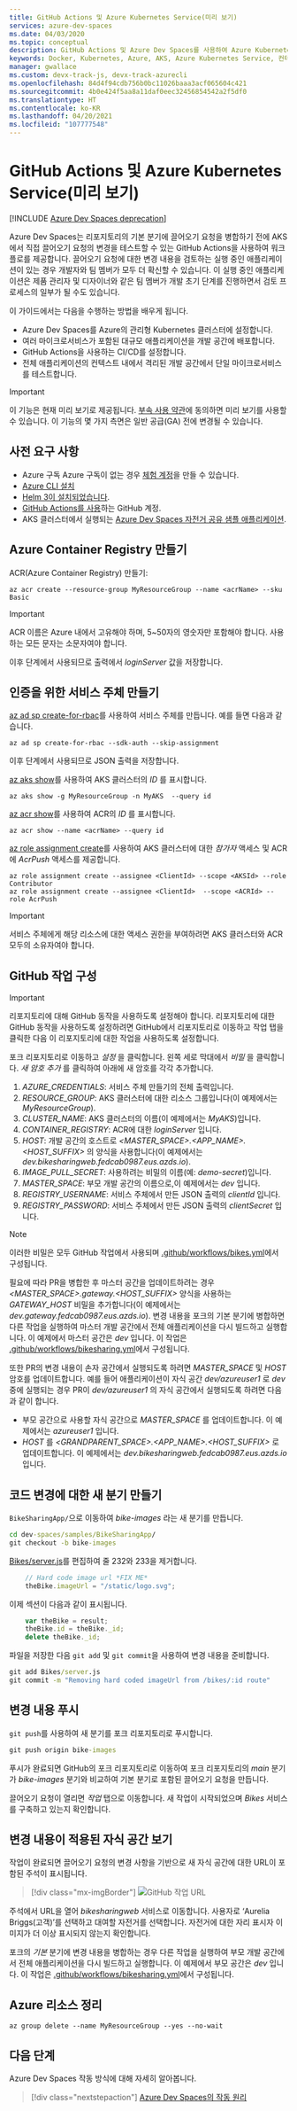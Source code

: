 ```yaml
---
title: GitHub Actions 및 Azure Kubernetes Service(미리 보기)
services: azure-dev-spaces
ms.date: 04/03/2020
ms.topic: conceptual
description: GitHub Actions 및 Azure Dev Spaces를 사용하여 Azure Kubernetes Service의 직접 끌어오기 요청에 대한 변경 내용을 검토하고 테스트합니다.
keywords: Docker, Kubernetes, Azure, AKS, Azure Kubernetes Service, 컨테이너, GitHub Actions, Helm, 서비스 메시, 서비스 메시 라우팅, kubectl, k8s
manager: gwallace
ms.custom: devx-track-js, devx-track-azurecli
ms.openlocfilehash: 84d4f94cdb756b0bc11026baaa3acf065604c421
ms.sourcegitcommit: 4b0e424f5aa8a11daf0eec32456854542a2f5df0
ms.translationtype: HT
ms.contentlocale: ko-KR
ms.lasthandoff: 04/20/2021
ms.locfileid: "107777548"
---
```

# <a name="github-actions--azure-kubernetes-service-preview"></a>GitHub Actions 및 Azure Kubernetes Service(미리 보기)

[!INCLUDE [Azure Dev Spaces deprecation](../../../includes/dev-spaces-deprecation.md)]

Azure Dev Spaces는 리포지토리의 기본 분기에 끌어오기 요청을 병합하기 전에 AKS에서 직접 끌어오기 요청의 변경을 테스트할 수 있는 GitHub Actions을 사용하여 워크플로를 제공합니다. 끌어오기 요청에 대한 변경 내용을 검토하는 실행 중인 애플리케이션이 있는 경우 개발자와 팀 멤버가 모두 더 확신할 수 있습니다. 이 실행 중인 애플리케이션은 제품 관리자 및 디자이너와 같은 팀 멤버가 개발 초기 단계를 진행하면서 검토 프로세스의 일부가 될 수도 있습니다.

이 가이드에서는 다음을 수행하는 방법을 배우게 됩니다.

* Azure Dev Spaces를 Azure의 관리형 Kubernetes 클러스터에 설정합니다.
* 여러 마이크로서비스가 포함된 대규모 애플리케이션을 개발 공간에 배포합니다.
* GitHub Actions을 사용하는 CI/CD를 설정합니다.
* 전체 애플리케이션의 컨텍스트 내에서 격리된 개발 공간에서 단일 마이크로서비스를 테스트합니다.

> [!IMPORTANT]
> 이 기능은 현재 미리 보기로 제공됩니다. [부속 사용 약관](https://azure.microsoft.com/support/legal/preview-supplemental-terms/)에 동의하면 미리 보기를 사용할 수 있습니다. 이 기능의 몇 가지 측면은 일반 공급(GA) 전에 변경될 수 있습니다.

## <a name="prerequisites"></a>사전 요구 사항

* Azure 구독 Azure 구독이 없는 경우 [체험 계정](https://azure.microsoft.com/free)을 만들 수 있습니다.
* [Azure CLI 설치][azure-cli-installed]
* [Helm 3이 설치되었습니다][helm-installed].
* [GitHub Actions를 사용][github-actions-beta-signup]하는 GitHub 계정.
* AKS 클러스터에서 실행되는 [Azure Dev Spaces 자전거 공유 샘플 애플리케이션](https://github.com/Azure/dev-spaces/tree/master/samples/BikeSharingApp/README.md).

## <a name="create-an-azure-container-registry"></a>Azure Container Registry 만들기

ACR(Azure Container Registry) 만들기:

```azurecli
az acr create --resource-group MyResourceGroup --name <acrName> --sku Basic
```

> [!IMPORTANT]
> ACR 이름은 Azure 내에서 고유해야 하며, 5~50자의 영숫자만 포함해야 합니다. 사용하는 모든 문자는 소문자여야 합니다.

이후 단계에서 사용되므로 출력에서 *loginServer* 값을 저장합니다.

## <a name="create-a-service-principal-for-authentication"></a>인증을 위한 서비스 주체 만들기

[az ad sp create-for-rbac][az-ad-sp-create-for-rbac]를 사용하여 서비스 주체를 만듭니다. 예를 들면 다음과 같습니다.

```azurecli
az ad sp create-for-rbac --sdk-auth --skip-assignment
```

이후 단계에서 사용되므로 JSON 출력을 저장합니다.

[az aks show][az-aks-show]를 사용하여 AKS 클러스터의 *ID* 를 표시합니다.

```azurecli
az aks show -g MyResourceGroup -n MyAKS  --query id
```

[az acr show][az-acr-show]를 사용하여 ACR의 *ID* 를 표시합니다.

```azurecli
az acr show --name <acrName> --query id
```

[az role assignment create][az-role-assignment-create]를 사용하여 AKS 클러스터에 대한 *참가자* 액세스 및 ACR에 *AcrPush* 액세스를 제공합니다.

```azurecli
az role assignment create --assignee <ClientId> --scope <AKSId> --role Contributor
az role assignment create --assignee <ClientId>  --scope <ACRId> --role AcrPush
```

> [!IMPORTANT]
> 서비스 주체에게 해당 리소스에 대한 액세스 권한을 부여하려면 AKS 클러스터와 ACR 모두의 소유자여야 합니다.

## <a name="configure-your-github-action"></a>GitHub 작업 구성

> [!IMPORTANT]
> 리포지토리에 대해 GitHub 동작을 사용하도록 설정해야 합니다. 리포지토리에 대한 GitHub 동작을 사용하도록 설정하려면 GitHub에서 리포지토리로 이동하고 작업 탭을 클릭한 다음 이 리포지토리에 대한 작업을 사용하도록 설정합니다.

포크 리포지토리로 이동하고 *설정* 을 클릭합니다. 왼쪽 세로 막대에서 *비밀* 을 클릭합니다. *새 암호 추가* 를 클릭하여 아래에 새 암호를 각각 추가합니다.

1. *AZURE_CREDENTIALS*: 서비스 주체 만들기의 전체 출력입니다.
1. *RESOURCE_GROUP*: AKS 클러스터에 대한 리소스 그룹입니다(이 예제에서는 *MyResourceGroup*).
1. *CLUSTER_NAME*: AKS 클러스터의 이름(이 예제에서는 *MyAKS*)입니다.
1. *CONTAINER_REGISTRY*: ACR에 대한 *loginServer* 입니다.
1. *HOST*: 개발 공간의 호스트로 *<MASTER_SPACE>.<APP_NAME>.<HOST_SUFFIX>* 의 양식을 사용합니다(이 예제에서는 *dev.bikesharingweb.fedcab0987.eus.azds.io*).
1. *IMAGE_PULL_SECRET*: 사용하려는 비밀의 이름(예: *demo-secret*)입니다.
1. *MASTER_SPACE*: 부모 개발 공간의 이름으로,이 예제에서는 *dev* 입니다.
1. *REGISTRY_USERNAME*: 서비스 주체에서 만든 JSON 출력의 *clientId* 입니다.
1. *REGISTRY_PASSWORD*: 서비스 주체에서 만든 JSON 출력의 *clientSecret* 입니다.

> [!NOTE]
> 이러한 비밀은 모두 GitHub 작업에서 사용되며 [.github/workflows/bikes.yml][github-action-yaml]에서 구성됩니다.

필요에 따라 PR을 병합한 후 마스터 공간을 업데이트하려는 경우 *<MASTER_SPACE>.gateway.<HOST_SUFFIX>* 양식을 사용하는 *GATEWAY_HOST* 비밀을 추가합니다(이 예제에서는 *dev.gateway.fedcab0987.eus.azds.io*). 변경 내용을 포크의 기본 분기에 병합하면 다른 작업을 실행하여 마스터 개발 공간에서 전체 애플리케이션을 다시 빌드하고 실행합니다. 이 예제에서 마스터 공간은 *dev* 입니다. 이 작업은 [.github/workflows/bikesharing.yml][github-action-bikesharing-yaml]에서 구성됩니다.

또한 PR의 변경 내용이 손자 공간에서 실행되도록 하려면 *MASTER_SPACE* 및 *HOST* 암호를 업데이트합니다. 예를 들어 애플리케이션이 자식 공간 *dev/azureuser1* 로 *dev* 중에 실행되는 경우 PR이 *dev/azureuser1* 의 자식 공간에서 실행되도록 하려면 다음과 같이 합니다.

* 부모 공간으로 사용할 자식 공간으로 *MASTER_SPACE* 를 업데이트합니다. 이 예제에서는 *azureuser1* 입니다.
* *HOST* 를 *<GRANDPARENT_SPACE>.<APP_NAME>.<HOST_SUFFIX>* 로 업데이트합니다. 이 예제에서는 *dev.bikesharingweb.fedcab0987.eus.azds.io* 입니다.

## <a name="create-a-new-branch-for-code-changes"></a>코드 변경에 대한 새 분기 만들기

`BikeSharingApp/`으로 이동하여 *bike-images* 라는 새 분기를 만듭니다.

```cmd
cd dev-spaces/samples/BikeSharingApp/
git checkout -b bike-images
```

[Bikes/server.js][bikes-server-js]를 편집하여 줄 232와 233을 제거합니다.

```javascript
    // Hard code image url *FIX ME*
    theBike.imageUrl = "/static/logo.svg";
```

이제 섹션이 다음과 같이 표시됩니다.

```javascript
    var theBike = result;
    theBike.id = theBike._id;
    delete theBike._id;
```

파일을 저장한 다음 `git add` 및 `git commit`을 사용하여 변경 내용을 준비합니다.

```cmd
git add Bikes/server.js 
git commit -m "Removing hard coded imageUrl from /bikes/:id route"
```

## <a name="push-your-changes"></a>변경 내용 푸시

`git push`를 사용하여 새 분기를 포크 리포지토리로 푸시합니다.

```cmd
git push origin bike-images
```

푸시가 완료되면 GitHub의 포크 리포지토리로 이동하여 포크 리포지토리의 *main* 분기가 *bike-images* 분기와 비교하여 기본 분기로 포함된 끌어오기 요청을 만듭니다.

끌어오기 요청이 열리면 *작업* 탭으로 이동합니다. 새 작업이 시작되었으며 *Bikes* 서비스를 구축하고 있는지 확인합니다.

## <a name="view-the-child-space-with-your-changes"></a>변경 내용이 적용된 자식 공간 보기

작업이 완료되면 끌어오기 요청의 변경 사항을 기반으로 새 자식 공간에 대한 URL이 포함된 주석이 표시됩니다.

> [!div class="mx-imgBorder"]
> ![GitHub 작업 URL](../media/github-actions/github-action-url.png)

주석에서 URL을 열어 *bikesharingweb* 서비스로 이동합니다. 사용자로 ‘Aurelia Briggs(고객)’를 선택하고 대여할 자전거를 선택합니다. 자전거에 대한 자리 표시자 이미지가 더 이상 표시되지 않는지 확인합니다.

포크의 *기본* 분기에 변경 내용을 병합하는 경우 다른 작업을 실행하여 부모 개발 공간에서 전체 애플리케이션을 다시 빌드하고 실행합니다. 이 예제에서 부모 공간은 *dev* 입니다. 이 작업은 [.github/workflows/bikesharing.yml][github-action-bikesharing-yaml]에서 구성됩니다.

## <a name="clean-up-your-azure-resources"></a>Azure 리소스 정리

```azurecli
az group delete --name MyResourceGroup --yes --no-wait
```

## <a name="next-steps"></a>다음 단계

Azure Dev Spaces 작동 방식에 대해 자세히 알아봅니다.

> [!div class="nextstepaction"]
> [Azure Dev Spaces의 작동 원리](../how-dev-spaces-works.md)

[azure-cli-installed]: /cli/azure/install-azure-cli
[az-ad-sp-create-for-rbac]: /cli/azure/ad/sp#az_ad_sp_create_for_rbac
[az-acr-show]: /cli/azure/acr#az_acr_show
[az-aks-show]: /cli/azure/aks#az_aks_show
[az-role-assignment-create]: /cli/azure/role/assignment#az_role_assignment_create
[bikes-server-js]: https://github.com/Azure/dev-spaces/blob/master/samples/BikeSharingApp/Bikes/server.js#L232-L233
[bike-sharing-gh]: https://github.com/Azure/dev-spaces/
[bike-sharing-values-yaml]: https://github.com/Azure/dev-spaces/blob/master/samples/BikeSharingApp/charts/values.yaml
[github-actions-beta-signup]: https://github.com/features/actions
[github-action-yaml]: https://github.com/Azure/dev-spaces/blob/master/.github/workflows/bikes.yml
[github-action-bikesharing-yaml]: https://github.com/Azure/dev-spaces/blob/master/.github/workflows/bikesharing.yml
[helm-installed]: https://helm.sh/docs/intro/install/
[supported-regions]: https://azure.microsoft.com/global-infrastructure/services/?products=kubernetes-service
[sp-acr]: ../../container-registry/container-registry-auth-service-principal.md
[sp-aks]: ../../aks/kubernetes-service-principal.md
